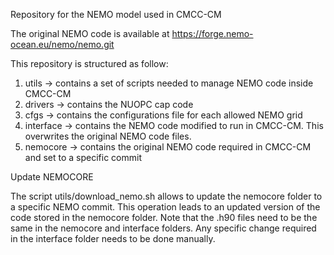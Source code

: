 Repository for the NEMO model used in CMCC-CM

The original NEMO code is available at https://forge.nemo-ocean.eu/nemo/nemo.git

This repository is structured as follow:
1) utils     -> contains a set of scripts needed to manage NEMO code inside CMCC-CM 
2) drivers   -> contains the NUOPC cap code
3) cfgs      -> contains the configurations file for each allowed NEMO grid
4) interface -> contains the NEMO code modified to run in CMCC-CM. This overwrites the original NEMO code files.
5) nemocore  -> contains the original NEMO code required in CMCC-CM and set to a specific commit


Update NEMOCORE

The script utils/download_nemo.sh
allows to update the nemocore folder to a specific NEMO commit.
This operation leads to an updated version of the code stored in the nemocore folder.
Note that the .h90 files need to be the same in the nemocore and interface folders.
Any specific change required in the interface folder needs to be done manually.

